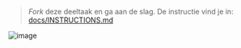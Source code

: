 > _Fork_ deze deeltaak en ga aan de slag. De instructie vind je in: [docs/INSTRUCTIONS.md](docs/INSTRUCTIONS.md)

![image](https://user-images.githubusercontent.com/112860052/218464166-4896aae8-fae5-40d5-bab8-854624b76259.png)
